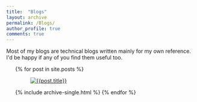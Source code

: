 ```yaml
---
title:  "Blogs"
layout: archive
permalink: /Blogs/
author_profile: true
comments: true
---
```


Most of my blogs are technical blogs written mainly for my own reference. I'd be happy if any of you find them useful too.
<ul>
  {% for post in site.posts %}
    <figure>
      <a href="{{post.url}}"><img src="/{{post.header.overlay_image}}" alt="{{post.title}}"></a>
    </figure>
    {% include archive-single.html %}
  {% endfor %}
</ul>
